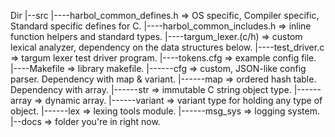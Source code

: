 Dir
|--src
|----harbol_common_defines.h  => OS specific, Compiler specific, Standard specific defines for C.
|----harbol_common_includes.h => inline function helpers and standard types.
|----targum_lexer.(c/h)       => custom lexical analyzer, dependency on the data structures below.
|----test_driver.c            => targum lexer test driver program.
|----tokens.cfg               => example config file.
|----Makefile                 => library makefile.
|------cfg                    => custom, JSON-like config parser. Dependency with map & variant.
|------map                    => ordered hash table. Dependency with array.
|------str                    => immutable C string object type.
|------array                  => dynamic array.
|------variant                => variant type for holding any type of object.
|------lex                    => lexing tools module.
|------msg_sys                => logging system.
|--docs                       => folder you're in right now.
